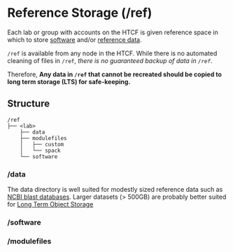 # Reference Storage (/ref)

Each lab or group with accounts on the HTCF is given reference space in which to store [software](#software) and/or [reference data](#data).

`/ref` is available from any node in the HTCF.  While there is no automated cleaning of files in `/ref`, *there is no guaranteed backup of data in `/ref`*.

Therefore, **Any data in `/ref` that cannot be recreated should be copied to long term storage (LTS) for safe-keeping.**


## Structure

```
/ref
├── <lab>
    ├── data
    ├── modulefiles
    │   ├── custom
    │   └── spack
    └── software
```

### /data

The data directory is well suited for modestly sized reference data such as [NCBI blast databases](ftp://ftp.ncbi.nlm.nih.gov/blast/db/).
Larger datasets (> 500GB) are probably better suited for [Long Term Object Storage](/storage/ltos.md)

### /software

### /modulefiles
